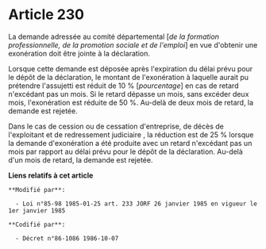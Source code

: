# Article 230

La demande adressée au comité départemental [*de la formation professionnelle, de la promotion sociale et de l'emploi*] en
vue d'obtenir une exonération doit être jointe à la déclaration.

Lorsque cette demande est déposée après l'expiration du délai prévu pour le dépôt de la déclaration, le montant de
l'exonération à laquelle aurait pu prétendre l'assujetti est réduit de 10 % [*pourcentage*] en cas de retard n'excédant pas
un mois. Si le retard dépasse un mois, sans excéder deux mois, l'exonération est réduite de 50 %. Au-delà de deux mois de
retard, la demande est rejetée.

Dans le cas de cession ou de cessation d'entreprise, de décès de l'exploitant et de redressement judiciaire , la réduction
est de 25 % lorsque la demande d'exonération a été produite avec un retard n'excédant pas un mois par rapport au délai prévu
pour le dépôt de la déclaration. Au-delà d'un mois de retard, la demande est rejetée.

**Liens relatifs à cet article**

	**Modifié par**:

	  - Loi n°85-98 1985-01-25 art. 233 JORF 26 janvier 1985 en vigueur le 1er janvier 1985

	**Codifié par**:

	  - Décret n°86-1086 1986-10-07
